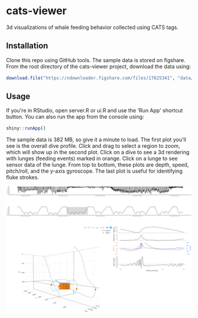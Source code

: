 cats-viewer
================

3d visualizations of whale feeding behavior collected using CATS tags.

Installation
------------

Clone this repo using GitHub tools. The sample data is stored on figshare. From the root directory of the cats-viewer project, download the data using:

``` r
download.file("https://ndownloader.figshare.com/files/17625341", "data/bw170813-44/bw170813-44 10Hzprh.csv")
```

Usage
-----

If you're in RStudio, open server.R or ui.R and use the 'Run App' shortcut button. You can also run the app from the console using:

``` r
shiny::runApp()
```

The sample data is 382 MB, so give it a minute to load. The first plot you'll see is the overall dive profile. Click and drag to select a region to zoom, which will show up in the second plot. Click on a dive to see a 3d rendering with lunges (feeding events) marked in orange. Click on a lunge to see sensor data of the lunge. From top to bottom, these plots are depth, speed, pitch/roll, and the y-axis gyroscope. The last plot is useful for identifying fluke strokes.

![Example of cats-viewer in use](img/usage.png)
